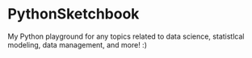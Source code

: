 # PythonSketchbook
My Python playground for any topics related to data science, statistlcal modeling, data management, and more! :)
